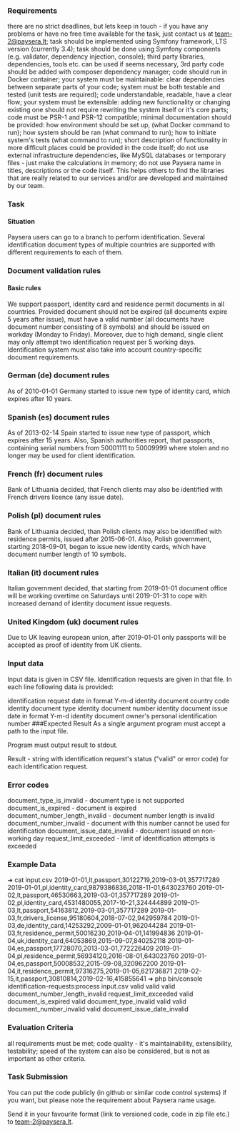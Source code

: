 ### Requirements
there are no strict deadlines, but lets keep in touch - if you have any problems or have no free time available for the task, just contact us at team-2@paysera.lt;
task should be implemented using Symfony framework, LTS version (currently 3.4);
task should be done using Symfony components (e.g. validator, dependency injection, console);
third party libraries, dependencies, tools etc. can be used if seems necessary, 3rd party code should be added with composer dependency manager;
code should run in Docker container;
your system must be maintainable:
clear dependencies between separate parts of your code;
system must be both testable and tested (unit tests are required);
code understandable, readable, have a clear flow;
your system must be extensible:
adding new functionality or changing existing one should not require rewriting the system itself or it's core parts;
code must be PSR-1 and PSR-12 compatible;
minimal documentation should be provided:
how environment should be set up, (what Docker command to run);
how system should be ran (what command to run);
how to initiate system's tests (what command to run);
short description of functionality in more difficult places could be provided in the code itself;
do not use external infrastructure dependencies, like MySQL databases or temporary files - just make the calculations in memory;
do not use Paysera name in titles, descriptions or the code itself. This helps others to find the libraries that are really related to our services and/or are developed and maintained by our team.

### Task

#### Situation
Paysera users can go to a branch to perform identification. Several identification document types of multiple countries are supported with different requirements to each of them.

### Document validation rules

#### Basic rules
We support passport, identity card and residence permit documents in all countries. Provided document should not be expired (all documents expire 5 years after issue), must have a valid number (all documents have document number consisting of 8 symbols) and should be issued on workday (Monday to Friday). Moreover, due to high demand, single client may only attempt two identification request per 5 working days. Identification system must also take into account country-specific document requirements.

### German (de) document rules
As of 2010-01-01 Germany started to issue new type of identity card, which expires after 10 years.

### Spanish (es) document rules
As of 2013-02-14 Spain started to issue new type of passport, which expires after 15 years. Also, Spanish authorities report, that passports, containing serial numbers from 50001111 to 50009999 where stolen and no longer may be used for client identification.

### French (fr) document rules
Bank of Lithuania decided, that French clients may also be identified with French drivers licence (any issue date).

### Polish (pl) document rules
Bank of Lithuania decided, than Polish clients may also be identified with residence permits, issued after 2015-06-01. Also, Polish government, starting 2018-09-01, began to issue new identity cards, which have document number length of 10 symbols.

### Italian (it) document rules
Italian government decided, that starting from 2019-01-01 document office will be working overtime on Saturdays until 2019-01-31 to cope with increased demand of identity document issue requests.

### United Kingdom (uk) document rules
Due to UK leaving european union, after 2019-01-01 only passports will be accepted as proof of identity from UK clients.

### Input data
Input data is given in CSV file. Identification requests are given in that file. In each line following data is provided:

identification request date in format Y-m-d
identity document country code
identity document type
identity document number
identity document issue date in format Y-m-d
identity document owner's personal identification number
###Expected Result
As a single argument program must accept a path to the input file.

Program must output result to stdout.

Result - string with identification request's status ("valid" or error code) for each identification request.


### Error codes
document_type_is_invalid - document type is not supported
document_is_expired - document is expired
document_number_length_invalid - document number length is invalid
document_number_invalid - document with this number cannot be used for identification
document_issue_date_invalid - document issued on non-working day
request_limit_exceeded - limit of identification attempts is exceeded

### Example Data
➜  cat input.csv 
2019-01-01,lt,passport,30122719,2019-03-01,357717289
2019-01-01,pl,identity_card,9879386836,2018-11-01,643023760
2019-01-02,lt,passport,46530663,2019-03-01,357717289
2019-01-02,pl,identity_card,4531480055,2017-10-21,324444899
2019-01-03,lt,passport,54163812,2019-03-01,357717289
2019-01-03,fr,drivers_license,95180604,2018-07-02,942959784
2019-01-03,de,identity_card,14253292,2009-01-01,962044284
2019-01-03,fr,residence_permit,50016230,2019-04-01,141994836
2019-01-04,uk,identity_card,64053869,2015-09-07,840252118
2019-01-04,es,passport,17728070,2013-03-01,772226409
2019-01-04,pl,residence_permit,56934120,2016-08-01,643023760
2019-01-04,es,passport,50008532,2015-09-08,320962200
2019-01-04,it,residence_permit,97316275,2019-01-05,621736871
2019-02-15,it,passport,30810814,2019-02-16,415855641
➜  php bin/console identification-requests:process input.csv
valid
valid
valid
document_number_length_invalid
request_limit_exceeded
valid
document_is_expired
valid
document_type_invalid
valid
valid
document_number_invalid
valid
document_issue_date_invalid

### Evaluation Criteria
all requirements must be met;
code quality - it's maintainability, extensibility, testability; speed of the system can also be considered, but is not as important as other criteria.

### Task Submission
You can put the code publicly (in github or similar code control systems) if you want, but please note the requirement about Paysera name usage.

Send it in your favourite format (link to versioned code, code in zip file etc.) to team-2@paysera.lt.